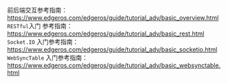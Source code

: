 前后端交互参考指南： https://www.edgeros.com/edgeros/guide/tutorial_adv/basic_overview.html
`RESTful`入门 参考指南：https://www.edgeros.com/edgeros/guide/tutorial_adv/basic_rest.html
`Socket.IO` 入门参考指南：https://www.edgeros.com/edgeros/guide/tutorial_adv/basic_socketio.html
`WebSyncTable` 入门参考指南：https://www.edgeros.com/edgeros/guide/tutorial_adv/basic_websynctable.html

